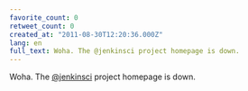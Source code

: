 ```yaml
---
favorite_count: 0
retweet_count: 0
created_at: "2011-08-30T12:20:36.000Z"
lang: en
full_text: Woha. The @jenkinsci project homepage is down.
---
```


Woha. The [@jenkinsci](https://twitter.com/jenkinsci) project homepage is down.
